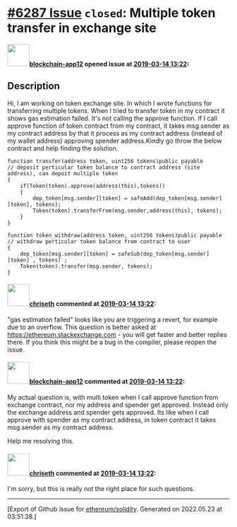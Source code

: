 # [\#6287 Issue](https://github.com/ethereum/solidity/issues/6287) `closed`: Multiple token transfer in exchange site

#### <img src="https://avatars.githubusercontent.com/u/48212011?v=4" width="50">[blockchain-app12](https://github.com/blockchain-app12) opened issue at [2019-03-14 13:22](https://github.com/ethereum/solidity/issues/6287):

<!--## Prerequisites
-->
## Description
Hi, I am working on token exchange site. In which I wrote functions for transferring multiple tokens. When I tried to transfer token in my contract it shows gas estimation failed. It's not calling the approve function. If I call approve function of token contract from my contract, it takes msg.sender as my contract address by that it process as my contract address (instead of my wallet address) approving spender address.Kindly go throw the below contract and help finding the solution.

    function transfer(address token, uint256 tokens)public payable                         // deposit perticular token balance to contract address (site address), can depoit multiple token   
    {
        if(Token(token).approve(address(this),tokens))
        {
            dep_token[msg.sender][token] = safeAdd(dep_token[msg.sender][token], tokens);
            Token(token).transferFrom(msg.sender,address(this), tokens);
        }
    }
    
    function token_withdraw(address token, uint256 tokens)public payable                    // withdraw perticular token balance from contract to user    
    {
        dep_token[msg.sender][token] = safeSub(dep_token[msg.sender][token] , tokens) ;   
        Token(token).transfer(msg.sender, tokens);
    }


<!--
Please describe the purpose of your ticket.
-->


#### <img src="https://avatars.githubusercontent.com/u/9073706?v=4" width="50">[chriseth](https://github.com/chriseth) commented at [2019-03-14 13:22](https://github.com/ethereum/solidity/issues/6287#issuecomment-472861647):

"gas estimation failed" looks like you are triggering a revert, for example due to an overflow.
This question is better asked at https://ethereum.stackexchange.com - you will get faster and better replies there. If you think this might be a bug in the compiler, please reopen the issue.

#### <img src="https://avatars.githubusercontent.com/u/48212011?v=4" width="50">[blockchain-app12](https://github.com/blockchain-app12) commented at [2019-03-14 13:22](https://github.com/ethereum/solidity/issues/6287#issuecomment-473156880):

My actual question is, with multi token when I call approve function from exchange contract, nor my address and spender get approved. Instead only the exchange address and spender gets approved. 
Its like when I call approve with spender as my contract address, in token contract it takes msg.sender as my contract address.

Help me resolving this.

#### <img src="https://avatars.githubusercontent.com/u/9073706?v=4" width="50">[chriseth](https://github.com/chriseth) commented at [2019-03-14 13:22](https://github.com/ethereum/solidity/issues/6287#issuecomment-474403779):

I'm sorry, but this is really not the right place for such questions.


-------------------------------------------------------------------------------



[Export of Github issue for [ethereum/solidity](https://github.com/ethereum/solidity). Generated on 2022.05.23 at 03:51:38.]

